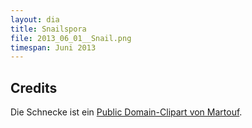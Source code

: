 ```yaml
---
layout: dia
title: Snailspora
file: 2013_06_01__Snail.png
timespan: Juni 2013
---
```


## Credits

Die Schnecke ist ein [Public Domain-Clipart von Martouf](https://web.archive.org/web/20140826045438/http://openclipart.org/detail/166284/snail-escargot-decroissance-by-martouf).
